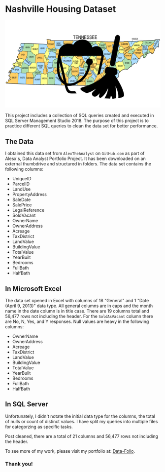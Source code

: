# Nashville Housing Dataset

![Photo compiled together](/images/tenneesee_map_cleaned.png)

This project includes a collection of SQL queries created and executed in SQL Server Management Studio 2018. The purpose of this project is to practice different SQL queries to clean the data set for better performance.

## The Data

I obtained this data set from `AlexTheAnalyst` on `GitHub.com` as part of Alesx's, Data Analyst Portfolio Project. It has been downloaded on an external thumbdrive and structured in folders. The data set contains the following columns:

- UniqueID
- ParcelID
- LandUse
- PropertyAddress
- SaleDate
- SalePrice
- LegalReference
- SoldVacant
- OwnerName
- OwnerAddress
- Acreage
- TaxDistrict
- LandValue
- BuildingValue
- TotalValue
- YearBuilt
- Bedrooms
- FullBath
- HalfBath


## In Microsoft Excel
The data set opened in Excel with columns of 18 "General" and 1 "Date (April 9, 2013)" data type. All general columns are in caps and the month name in the date column is in title case. There are 19 columns total and 56,477 rows not including the header. For the `SoldAsVacant` column there are No, N, Yes, and Y responses. Null values are heavy in the following columns:

- OwnerName
- OwnerAddress
- Acreage
- TaxDistrict
- LandValue
- BuildingValue
- TotalValue
- YearBuilt
- Bedrooms
- FullBath
- HalfBath 


## In SQL Server
Unfortunately, I didn't notate the initial data type for the columns, the total of nulls or count of distinct values. I have split my queries into multiple files for categorzing as specific tasks.

Post cleaned, there are a total of 21 columns and 56,477 rows not including the header.

To see more of my work, please visit my portfolio at: [Data-Folio](https://marcellaharr.github.io/portfolio/).

### Thank you!